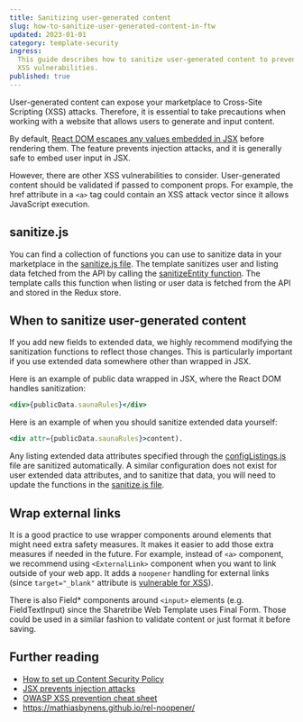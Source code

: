 ```yaml
---
title: Sanitizing user-generated content
slug: how-to-sanitize-user-generated-content-in-ftw
updated: 2023-01-01
category: template-security
ingress:
  This guide describes how to sanitize user-generated content to prevent
  XSS vulnerabilities.
published: true
---
```


User-generated content can expose your marketplace to Cross-Site
Scripting (XSS) attacks. Therefore, it is essential to take precautions
when working with a website that allows users to generate and input
content.

By default,
[React DOM escapes any values embedded in JSX](https://reactjs.org/docs/introducing-jsx.html#jsx-prevents-injection-attacks)
before rendering them. The feature prevents injection attacks, and it is
generally safe to embed user input in JSX.

However, there are other XSS vulnerabilities to consider. User-generated
content should be validated if passed to component props. For example,
the href attribute in a `<a>` tag could contain an XSS attack vector
since it allows JavaScript execution.

## sanitize.js

You can find a collection of functions you can use to sanitize data in
your marketplace in the
[sanitize.js file](https://github.com/sharetribe/web-template/blob/main/src/util/sanitize.js).
The template sanitizes user and listing data fetched from the API by
calling the
[sanitizeEntity function](https://github.com/sharetribe/web-template/blob/main/src/util/sanitize.js#L176).
The template calls this function when listing or user data is fetched
from the API and stored in the Redux store.

## When to sanitize user-generated content

If you add new fields to extended data, we highly recommend modifying
the sanitization functions to reflect those changes. This is
particularly important if you use extended data somewhere other than
wrapped in JSX.

Here is an example of public data wrapped in JSX, where the React DOM
handles sanitization:

```jsx
<div>{publicData.saunaRules}</div>
```

Here is an example of when you should sanitize extended data yourself:

```jsx
<div attr={publicData.saunaRules}>content).
```

Any listing extended data attributes specified through the
[configListings.js](https://github.com/sharetribe/web-template/blob/main/src/config/configListing.js)
file are sanitized automatically. A similar configuration does not exist
for user extended data attributes, and to sanitize that data, you will
need to update the functions in the
[sanitize.js file](https://github.com/sharetribe/web-template/blob/main/src/util/sanitize.js).

## Wrap external links

It is a good practice to use wrapper components around elements that
might need extra safety measures. It makes it easier to add those extra
measures if needed in the future. For example, instead of `<a>`
component, we recommend using `<ExternalLink>` component when you want
to link outside of your web app. It adds a `noopener` handling for
external links (since `target="_blank"` attribute is
[vulnerable for XSS](https://mathiasbynens.github.io/rel-noopener/)).

There is also Field\* components around `<input>` elements (e.g.
FieldTextInput) since the Sharetribe Web Template uses Final Form. Those
could be used in a similar fashion to validate content or just format it
before saving.

## Further reading

- [How to set up Content Security Policy](/template/how-to-set-up-csp-for-template/)
- [JSX prevents injection attacks](https://reactjs.org/docs/introducing-jsx.html#jsx-prevents-injection-attacks)
- [OWASP XSS prevention cheat sheet](https://github.com/OWASP/CheatSheetSeries/blob/master/cheatsheets/Cross_Site_Scripting_Prevention_Cheat_Sheet.md)
- https://mathiasbynens.github.io/rel-noopener/
